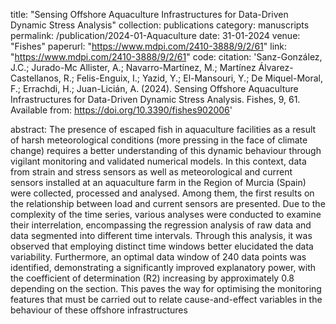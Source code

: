 title: "Sensing Offshore Aquaculture Infrastructures for Data-Driven Dynamic Stress Analysis"
collection: publications
category: manuscripts
permalink: /publication/2024-01-Aquaculture
date: 31-01-2024
venue: "Fishes"
paperurl: "https://www.mdpi.com/2410-3888/9/2/61"
link: "https://www.mdpi.com/2410-3888/9/2/61"
code: 
citation: 'Sanz-González, J.C.; Jurado-Mc Allister, A.; Navarro-Martínez, M.; Martínez Álvarez-Castellanos, R.; Felis-Enguix, I.; Yazid, Y.; El-Mansouri, Y.; De Miquel-Moral, F.; Errachdi, H.; Juan-Licián, A. (2024). Sensing Offshore Aquaculture Infrastructures for Data-Driven Dynamic Stress Analysis. Fishes, 9, 61. Available from: https://doi.org/10.3390/fishes902006'   

abstract: The presence of escaped fish in aquaculture facilities as a result of harsh meteorological conditions (more pressing in the face of climate change) requires a better understanding of this dynamic behaviour through vigilant monitoring and validated numerical models. In this context, data from strain and stress sensors as well as meteorological and current sensors installed at an aquaculture farm in the Region of Murcia (Spain) were collected, processed and analysed. Among them, the first results on the relationship between load and current sensors are presented. Due to the complexity of the time series, various analyses were conducted to examine their interrelation, encompassing the regression analysis of raw data and data segmented into different time intervals. Through this analysis, it was observed that employing distinct time windows better elucidated the data variability. Furthermore, an optimal data window of 240 data points was identified, demonstrating a significantly improved explanatory power, with the coefficient of determination (R2) increasing by approximately 0.8 depending on the section. This paves the way for optimising the monitoring features that must be carried out to relate cause-and-effect variables in the behaviour of these offshore infrastructures
